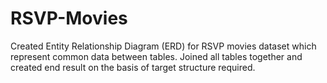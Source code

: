 # RSVP-Movies
Created Entity Relationship Diagram (ERD) for RSVP movies dataset which represent common data between tables. Joined all tables together and created end result on the basis of target structure required.
